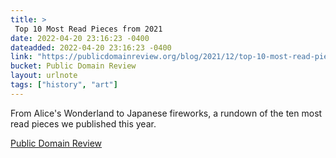 ```yaml
---
title: > 
 Top 10 Most Read Pieces from 2021
date: 2022-04-20 23:16:23 -0400
dateadded: 2022-04-20 23:16:23 -0400
link: "https://publicdomainreview.org/blog/2021/12/top-10-most-read-pieces-from-2021"
bucket: Public Domain Review
layout: urlnote
tags: ["history", "art"]
--- 
```

From Alice's Wonderland to Japanese fireworks, a rundown of the ten most read pieces we published this year.
 <!-- end excerpt --> 
<div class='bucket'><a class='internal-link' href='/buckets/public-domain-review'>Public Domain Review</a></div> 

